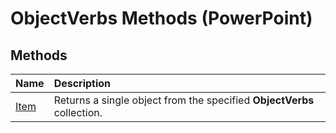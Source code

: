 
# ObjectVerbs Methods (PowerPoint)

## Methods



|**Name**|**Description**|
|:-----|:-----|
|[Item](f22425fd-b043-19e2-05e3-0fc061418d57.md)|Returns a single object from the specified  **ObjectVerbs** collection.|
